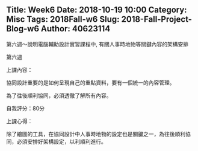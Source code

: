 Title: Week6
Date: 2018-10-19 10:00
Category: Misc
Tags: 2018Fall-w6
Slug: 2018-Fall-Project-Blog-w6
Author: 40623114
---

第六週～說明電腦輔助設計實習課程中, 有關人事時地物等關鍵內容的架構安排

<!-- PELICAN_END_SUMMARY -->

第六週

[上課影片]:https://www.youtube.com/watch?v=i0zDhlxAJmk

上課內容：

協同設計重要的是如何呈現自己的重點資料，要有一個統一的內容管理。

為了往後順利協同，必須透徹了解所有內容。

自我評分：80分

上課心得：

除了繪圖的工具，在協同設計中人事時地物的設定也是關鍵之一，為往後順利協同，必須安排好架構設定，以利順利進行。